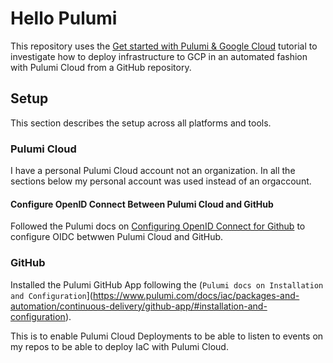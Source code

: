 # Hello Pulumi

This repository uses the [Get started with Pulumi & Google Cloud](https://www.pulumi.com/docs/iac/get-started/gcp/) tutorial to investigate how to deploy infrastructure to GCP in an automated fashion with Pulumi Cloud from a GitHub repository.
## Setup

This section describes the setup across all platforms and tools.

### Pulumi Cloud

I have a personal Pulumi Cloud account not an organization. In all the sections below my personal account was used instead of an orgaccount.

#### Configure OpenID Connect Between Pulumi Cloud and GitHub

Followed the Pulumi docs on [Configuring OpenID Connect for Github](https://www.pulumi.com/docs/pulumi-cloud/access-management/oidc/client/github/) to configure OIDC betwwen Pulumi Cloud and GitHub.

### GitHub

Installed the Pulumi GitHub App following the (`Pulumi docs on Installation and Configuration`](https://www.pulumi.com/docs/iac/packages-and-automation/continuous-delivery/github-app/#installation-and-configuration).

This is to enable Pulumi Cloud Deployments to be able to listen to events on my repos to be able to deploy IaC with Pulumi Cloud.
